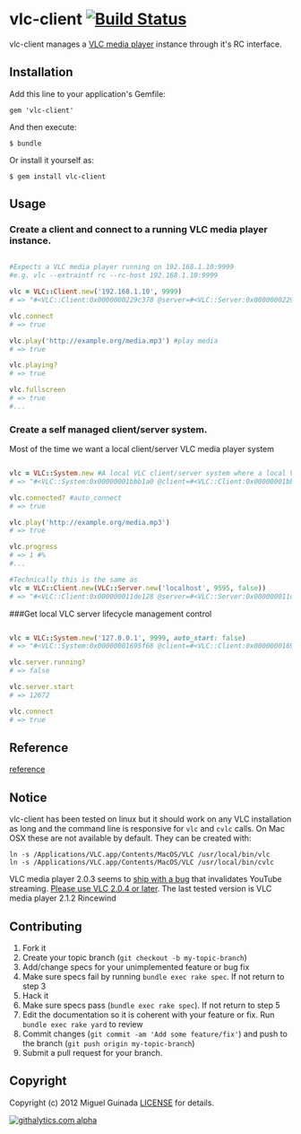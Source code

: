 # vlc-client [![Build Status](https://secure.travis-ci.org/mguinada/vlc-client.png?branch=master)](http://travis-ci.org/mguinada/vlc-client)

vlc-client manages a [VLC media player](http://www.videolan.org/vlc/) instance through it's RC interface.

## Installation

Add this line to your application's Gemfile:

    gem 'vlc-client'

And then execute:

    $ bundle

Or install it yourself as:

    $ gem install vlc-client

## Usage

### Create a client and connect to a running VLC media player instance.

```ruby

#Expects a VLC media player running on 192.168.1.10:9999
#e.g. vlc --extraintf rc --rc-host 192.168.1.10:9999

vlc = VLC::Client.new('192.168.1.10', 9999)
# => "#<VLC::Client:0x0000000229c370 @server=#<VLC::Server:0x0000000229c6e0 @headless=false, @port=9999, @host=\"192.168.1.10\", @pid=10514>, @self_managed=true, @connection=#<VLC::Connection:0x0000000229c258 @port=9999, @host=\"192.168.1.10\", @socket=#<TCPSocket:fd 5>>>"

vlc.connect
# => true

vlc.play('http://example.org/media.mp3') #play media
# => true

vlc.playing?
# => true

vlc.fullscreen
# => true
#...

```

### Create a self managed client/server system.
Most of the time we want a local client/server VLC media player system


```ruby

vlc = VLC::System.new #A local VLC client/server system where a local VLC installation is automaticaly managed
# => "#<VLC::System:0x00000001bbb1a0 @client=#<VLC::Client:0x00000001bbade0 @server=#<VLC::Server:0x00000001bbb178 @headless=false, @port=9595, @host=\"localhost\", @pid=11225>, @connection=#<VLC::Connection:0x00000001bbacc8 @port=9595, @host=\"localhost\", @socket=#<TCPSocket:fd 5>>>>"

vlc.connected? #auto_connect
# => true

vlc.play('http://example.org/media.mp3')
# => true

vlc.progress
# => 1 #%
#...

#Technically this is the same as
vlc = VLC::Client.new(VLC::Server.new('localhost', 9595, false))
# => "#<VLC::Client:0x000000011de128 @server=#<VLC::Server:0x000000011de380 @headless=false, @port=9595, @host=\"localhost\", @pid=12656>, @connection=#<VLC::Connection:0x000000011de038 @port=9595, @host=\"localhost\", @socket=#<TCPSocket:fd 5>>>"
```

###Get local VLC server lifecycle management control

```ruby

vlc = VLC::System.new('127.0.0.1', 9999, auto_start: false)
# => "#<VLC::System:0x00000001695f68 @client=#<VLC::Client:0x0000000169d718 @server=#<VLC::Server:0x00000001695ec8 @headless=false, @port=9999, @host=\"127.0.0.1\", @pid=VLC::NullObject>, @connection=#<VLC::Connection:0x0000000169d588 @port=9999, @host=\"127.0.0.1\", @socket=VLC::NullObject>>>"

vlc.server.running?
# => false

vlc.server.start
# => 12672

vlc.connect
# => true
```

## Reference

[reference](http://rdoc.info/github/mguinada/vlc-client)

## Notice

vlc-client has been tested on linux but it should work on any VLC installation as long and the command line is responsive for `vlc` and `cvlc` calls. On Mac OSX these are not available by default. They can be created with:

```
ln -s /Applications/VLC.app/Contents/MacOS/VLC /usr/local/bin/vlc
ln -s /Applications/VLC.app/Contents/MacOS/VLC /usr/local/bin/cvlc
```

VLC media player 2.0.3 seems to [ship with a bug](http://www.linuxquestions.org/questions/slackware-14/problem-vlc-2-0-3-playing-youtube-videos-4175429135) that invalidates YouTube streaming.
[Please use VLC 2.0.4 or later](http://www.videolan.org/). The last tested version is VLC media player 2.1.2 Rincewind

## Contributing

1. Fork it
2. Create your topic branch (`git checkout -b my-topic-branch`)
3. Add/change specs for your unimplemented feature or bug fix
4. Make sure specs fail by running `bundle exec rake spec`. If not return to step 3
5. Hack it
6. Make sure specs pass (`bundle exec rake spec`). If not return to step 5
7. Edit the documentation so it is coherent with your feature or fix. Run `bundle exec rake yard` to review
8. Commit changes (`git commit -am 'Add some feature/fix'`) and push to the branch (`git push origin my-topic-branch`)
9. Submit a pull request for your branch.

## Copyright

Copyright (c) 2012 Miguel Guinada
[LICENSE][] for details.

[license]: https://github.com/mguinada/vlc-client/blob/master/LICENSE
[![githalytics.com alpha](https://cruel-carlota.pagodabox.com/8b1a3dc0229bef37fd7746bb62d29997 "githalytics.com")](http://githalytics.com/mguinada/vlc-client)
